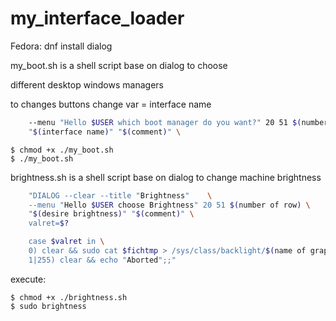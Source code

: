 # my_interface_loader

Fedora:   dnf install dialog

my_boot.sh is a shell script base on dialog to choose

different desktop windows managers

to changes buttons change var = interface name
```bash
	--menu "Hello $USER which boot manager do you want?" 20 51 $(number of rows) \
	"$(interface name)" "$(comment)" \
```
	$ chmod +x ./my_boot.sh
	$ ./my_boot.sh

brightness.sh is a shell script base on dialog to change
    machine brightness

```bash
    "DIALOG --clear --title "Brightness"	\
	--menu "Hello $USER choose Brightness" 20 51 $(number of row) \
	"$(desire brightness)" "$(comment)" \
	valret=$?

	case $valret in \
	0) clear && sudo cat $fichtmp > /sys/class/backlight/$(name of graphic interface)/brightness ;; \
	1|255) clear && echo "Aborted";;"
```
execute:

 	$ chmod +x ./brightness.sh
	$ sudo brightness
